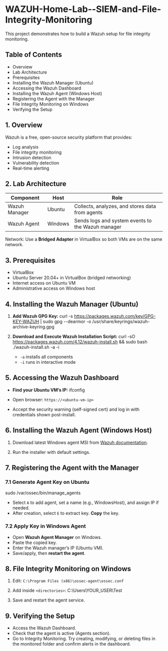 # WAZUH-Home-Lab--SIEM-and-File-Integrity-Monitoring
This project demonstrates how to build a Wazuh setup for file integrity monitoring.

## Table of Contents

- Overview
- Lab Architecture
- Prerequisites
- Installing the Wazuh Manager (Ubuntu)
- Accessing the Wazuh Dashboard
- Installing the Wazuh Agent (Windows Host)
- Registering the Agent with the Manager
- File Integrity Monitoring on Windows
- Verifying the Setup

## 1. Overview

Wazuh is a free, open-source security platform that provides:
- Log analysis
- File integrity monitoring
- Intrusion detection
- Vulnerability detection
- Real-time alerting

## 2. Lab Architecture

| Component      | Host    | Role                                                 |
|----------------|---------|------------------------------------------------------|
| Wazuh Manager  | Ubuntu  | Collects, analyzes, and stores data from agents      |
| Wazuh Agent    | Windows | Sends logs and system events to the Wazuh manager    |

Network: Use a **Bridged Adapter** in VirtualBox so both VMs are on the same network.

## 3. Prerequisites

- VirtualBox
- Ubuntu Server 20.04+ in VirtualBox (bridged networking)
- Internet access on Ubuntu VM
- Administrative access on Windows host

## 4. Installing the Wazuh Manager (Ubuntu)

1. **Add Wazuh GPG Key:**
   curl -s https://packages.wazuh.com/key/GPG-KEY-WAZUH | sudo gpg --dearmor -o /usr/share/keyrings/wazuh-archive-keyring.gpg

2. **Download and Execute Wazuh Installation Script:**
   curl -sO https://packages.wazuh.com/4.12/wazuh-install.sh && sudo bash ./wazuh-install.sh -a -i

   - `-a` installs all components
   - `-i` runs in interactive mode

## 5. Accessing the Wazuh Dashboard

- **Find your Ubuntu VM’s IP:**
  ifconfig
  
- Open browser: `https://<ubuntu-vm-ip>`
  
- Accept the security warning (self-signed cert) and log in with credentials shown post-install.

## 6. Installing the Wazuh Agent (Windows Host)

1. Download latest Windows agent MSI from [Wazuh documentation](https://documentation.wazuh.com/current/installation-guide/installing-wazuh-agent/win.html).

2. Run the installer with default settings.

## 7. Registering the Agent with the Manager

### 7.1 Generate Agent Key on Ubuntu
sudo /var/ossec/bin/manage_agents

- Select `A` to add agent, set a name (e.g., WindowsHost), and assign IP if needed.
- After creation, select `E` to extract key. **Copy** the key.

### 7.2 Apply Key in Windows Agent

- Open **Wazuh Agent Manager** on Windows.
- Paste the copied key.
- Enter the Wazuh manager’s IP (Ubuntu VM).
- Save/apply, then **restart the agent**.

## 8. File Integrity Monitoring on Windows

1. Edit: `C:\Program Files (x86)\ossec-agent\ossec.conf`
2. Add inside `<directories>`:
<directories realtime="yes">C:\Users\YOUR_USER\Test</directories>

3. Save and restart the agent service.

## 9. Verifying the Setup

- Access the Wazuh Dashboard.
- Check that the agent is active (Agents section).
- Go to Integrity Monitoring. Try creating, modifying, or deleting files in the monitored folder and confirm alerts in the dashboard.

